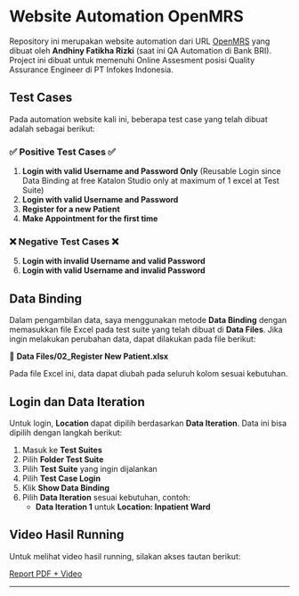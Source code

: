# Website Automation OpenMRS

Repository ini merupakan website automation dari URL [OpenMRS](https://o2.openmrs.org/openmrs/login.htm) yang dibuat oleh **Andhiny Fatikha Rizki** (saat ini QA Automation di Bank BRI). Project ini dibuat untuk memenuhi Online Assesment posisi Quality Assurance Engineer di PT Infokes Indonesia.

## Test Cases
Pada automation website kali ini, beberapa test case yang telah dibuat adalah sebagai berikut:

### ✅ Positive Test Cases ✅
1. **Login with valid Username and Password Only**
(Reusable Login since Data Binding at free Katalon Studio only at maximum of 1 excel at Test Suite)
2. **Login with valid Username and Password**
3. **Register for a new Patient**
4. **Make Appointment for the first time**

### ❌ Negative Test Cases ❌
5. **Login with invalid Username and valid Password**
6. **Login with valid Username and invalid Password**

## Data Binding
Dalam pengambilan data, saya menggunakan metode **Data Binding** dengan memasukkan file Excel pada test suite yang telah dibuat di **Data Files**. Jika ingin melakukan perubahan data, dapat dilakukan pada file berikut:

📂 **Data Files/02_Register New Patient.xlsx**

Pada file Excel ini, data dapat diubah pada seluruh kolom sesuai kebutuhan.

## Login dan Data Iteration
Untuk login, **Location** dapat dipilih berdasarkan **Data Iteration**. Data ini bisa dipilih dengan langkah berikut:

1. Masuk ke **Test Suites**
2. Pilih **Folder Test Suite**
3. Pilih **Test Suite** yang ingin dijalankan
4. Pilih **Test Case Login**
5. Klik **Show Data Binding**
6. Pilih **Data Iteration** sesuai kebutuhan, contoh:
   - **Data Iteration 1** untuk **Location: Inpatient Ward**

## Video Hasil Running
Untuk melihat video hasil running, silakan akses tautan berikut:

[Report PDF + Video](https://drive.google.com/drive/folders/1LhpJNlToOHZHUzgc_Dv4H8jBpXzoYgnE?usp=drive_link)

---
